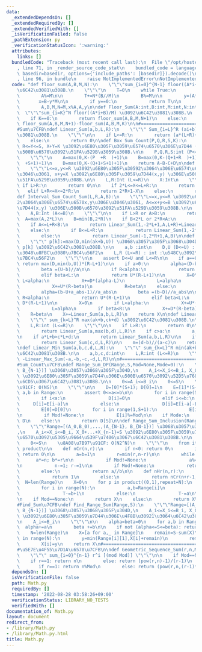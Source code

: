```yaml
---
data:
  _extendedDependsOn: []
  _extendedRequiredBy: []
  _extendedVerifiedWith: []
  _isVerificationFailed: false
  _pathExtension: py
  _verificationStatusIcon: ':warning:'
  attributes:
    links: []
  bundledCode: "Traceback (most recent call last):\n  File \"/opt/hostedtoolcache/Python/3.10.7/x64/lib/python3.10/site-packages/onlinejudge_verify/documentation/build.py\"\
    , line 71, in _render_source_code_stat\n    bundled_code = language.bundle(stat.path,\
    \ basedir=basedir, options={'include_paths': [basedir]}).decode()\n  File \"/opt/hostedtoolcache/Python/3.10.7/x64/lib/python3.10/site-packages/onlinejudge_verify/languages/python.py\"\
    , line 96, in bundle\n    raise NotImplementedError\nNotImplementedError\n"
  code: "def floor_sum(A,B,M,N):\n    \"\"\"sum_{i=0}^{N-1} floor((A*i+B)/M) \u3092\
    \u6C42\u3081\u308B.\n    \"\"\"\n    T=0\n    while True:\n        T+=((N-1)*N//2)*(A//M)\n\
    \        A%=M\n\n        T+=N*(B//M)\n        B%=M\n\n        y=(A*N+B)//M\n \
    \       x=B-y*M\n\n        if y==0:\n            return T\n\n        T+=(N+x//A)*y\n\
    \        A,B,M,N=M,x%A,A,y\n\ndef Floor_Sum(A:int,B:int,M:int,N:int,K=0):\n  \
    \  \"\"\"sum_{i=K}^N floor((A*i+B)/M) \u3092\u6C42\u3081\u308B.\n    \"\"\"\n\n\
    \    if K==0:\n        return floor_sum(A,B,M,N+1)\n    else:\n        return\
    \ floor_sum(A,B,M,N+1)-floor_sum(A,B,M,K)\n\n#==================================================\n\
    #Sum\u7CFB\ndef Linear_Sum(a,b,L,R):\n    \"\"\" Sum_{i=L}^R (ai+b) \u3092\u6C42\
    \u3081\u308B.\n    \"\"\"\n\n    if L<=R:\n        return (a*(L+R)+2*b)*(R-L+1)//2\n\
    \    else:\n        return 0\n\ndef Box_Sum_Count(P,Q,R,S,K):\n    \"\"\"P<=X<=Q,\
    \ R<=Y<=S, X+Y=K \u3092\u6E80\u305F\u3059\u6574\u6570\u306E\u7D44 (X,Y) \u306E\
    \u500B\u6570\u3092\u51FA\u529B\u3059\u308B.\n\n    P,Q,R,S:int (P<=Q, R<=S)\n\
    \    \"\"\"\n    A=max(0,K-(P  +R  )+1)\n    B=max(0,K-(Q+1+R  )+1)\n    C=max(0,K-(P\
    \  +S+1)+1)\n    D=max(0,K-(Q+1+S+1)+1)\n    return A-B-C+D\n\ndef Interval_Sum_Count(L,R,X):\n\
    \    \"\"\"L<=x,y<=R \u3092\u6E80\u305F\u30592\u3064\u306E\u6574\u6570x,y\u306E\
    \u3046\u3061, x+y=X \u3092\u6E80\u305F\u3059\u7D44(x,y) \u306E\u500B\u6570\u3092\
    \u51FA\u529B\u3059\u308B.\n\n    L,R:Int (L<=R)\n    X:Int\n    \"\"\"\n\n   \
    \ if L>R:\n        return 0\n\n    if 2*L<=X<=L+R:\n        return X-2*L+1\n \
    \   elif L+R<=X<=2*R:\n        return 2*R+1-X\n    else:\n        return 0\n\n\
    def Interval_Sum_Count_Sum(L,R,A,B):\n    \"\"\"L<=x,y<=R \u3092\u6E80\u305F\u3059\
    2\u3064\u306E\u6574\u6570x,y\u306E\u3046\u3061, A<=x+y<=B \u3092\u6E80\u305F\u3059\
    \u7D44(x,y) \u306E\u500B\u6570\u3092\u51FA\u529B\u3059\u308B.\n\n    L,R:Int (L<=R)\n\
    \    A,B:Int (A<=B)\n    \"\"\"\n\n    if L>R or A>B:\n        return 0\n\n  \
    \  A=max(A,2*L)\n    B=min(B,2*R)\n    if B<2*L or 2*R<A:\n        return 0\n\n\
    \    if A<=L+R<B:\n        return Linear_Sum(1,-2*L+1,A,L+R)+Linear_Sum(-1,2*R+1,L+R+1,B)\n\
    \    else:\n        if B<=L+R:\n            return Linear_Sum(1,-2*L+1,A,B)\n\
    \        else:\n            return Linear_Sum(-1,2*R+1,A,B)\n\ndef Bound_Sum(a,b,D,U,L,R):\n\
    \    \"\"\" p[k]:=max(D,min(ak+b,U)) \u3068\u3057\u305F\u3068\u304D, Sum_{k=L}^R\
    \ p[k] \u3092\u6C42\u3081\u308B.\n\n    a,b :int\n    D,U (D<=U) : int :\u6291\
    \u3048\u8FBC\u3080\u7BC4\u56F2\n    L,R (L<=R) : int :\u548C\u3092\u53D6\u308B\
    \u7BC4\u56F2\n    \"\"\"\n\n    assert D<=U and L<=R\n\n    if a==0:\n       \
    \ return max(D,min(b,U))*(R-L+1)\n\n    if a>0:\n        alpha=(D-b+a-1)//a\n\
    \        beta =(U-b)//a\n\n        if R<alpha:\n            return D*(R-L+1)\n\
    \        elif beta<L:\n            return U*(R-L+1)\n\n        X=0\n        if\
    \ L<alpha:\n            X+=D*(alpha-L)\n            L=alpha\n        if beta<R:\n\
    \            X+=U*(R-beta)\n            R=beta\n    else:\n        a_abs=-a\n\
    \        alpha=(b-U+a_abs-1)//a_abs\n        beta =(b-D)//a_abs\n\n        if\
    \ R<alpha:\n            return U*(R-L+1)\n        elif beta<L:\n            return\
    \ D*(R-L+1)\n\n        X=0\n        if L<alpha:\n            X+=U*(alpha-L)\n\
    \            L=alpha\n        if beta<R:\n            X+=D*(R-beta)\n        \
    \    R=beta\n    X+=Linear_Sum(a,b,L,R)\n    return X\n\ndef Linear_Max_Sum(a,b,c,d,L,R):\n\
    \    \"\"\" sum_{k=L}^R max(ak+b,ck+d) \u3092\u6C42\u3081\u308B.\n\n    a,b,c,d:int\n\
    \    L,R:int (L<=R)\n    \"\"\"\n\n    if L>R:\n        return 0\n\n    if a==c:\n\
    \        return Linear_Sum(a,max(b,d),L,R)\n    if c>a:\n        a,b,c,d=c,d,a,b\n\
    \n    if a*L+b>c*L+d:\n        return Linear_Sum(a,b,L,R)\n\n    if a*R+b<c*R+d:\n\
    \        return Linear_Sum(c,d,L,R)\n\n    m=(d-b)//(a-c)\n    return Linear_Sum(c,d,L,m)+Linear_Sum(a,b,m+1,R)\n\
    \ndef Linear_Min_Sum(a,b,c,d,L,R):\n    \"\"\" sum_{k=L}^R min(ak+b,ck+d) \u3092\
    \u6C42\u3081\u308B.\n\n    a,b,c,d:int\n    L,R:int (L<=R)\n    \"\"\"\n    return\
    \ -Linear_Max_Sum(-a,-b,-c,-d,L,R)\n\n#==================================================\n\
    #Sum_Count\u7CFB\ndef Range_Sum_DP(Range,S,Mod=None,Mode=0):\n    \"\"\"Range=[(A_0,B_0),...,(A_{N-1},\
    \ B_{N-1})] \u3068\u3057\u3068\u305F\u304D,\n    A_i<=X_i<=B_i, X_0+...+X_{n-1}=S\
    \ \u3092\u6E80\u305F\u3059\u7D44\u306E\u500B\u6570\u3092\u52D5\u7684\u8A08\u753B\
    \u6CD5\u3067\u6C42\u3081\u308B.\n\n    0<=A_i<=B_i\n    0<=S\n    \u8A08\u7B97\
    \u91CF: O(NS)\n    \"\"\"\n\n    D=[0]*(S+1); D[0]=1\n    E=[1]*(S+1)\n\n    for\
    \ a,b in Range:\n        assert 0<=a<=b\n\n        for i in range(S+1):\n    \
    \        if i<a:\n                D[i]=0\n            elif i<=b:\n           \
    \     D[i]=E[i-a]\n            else:\n                D[i]=E[i-a]-E[i-b-1]\n\n\
    \        E[0]=D[0]\n        for i in range(1,S+1):\n            E[i]=D[i]+E[i-1]\n\
    \n        if Mod!=None:\n            E[i]%=Mod\n\n    if Mode:\n        return\
    \ D\n    else:\n        return D[S]\n\ndef Range_Sum_Inclusion(Range,S,Mod=None):\n\
    \    \"\"\"Range=[(A_0,B_0),...,(A_{N-1}, B_{N-1})] \u3068\u3057\u3068\u305F\u304D\
    ,\n    A_i<=X_i<=B_i, X_0+...+X_{n-1}=S \u3092\u6E80\u305F\u3059\u7D44\u306E\u500B\
    \u6570\u3092\u5305\u9664\u539F\u7406\u3067\u6C42\u3081\u308B.\n\n    0<=A_i<=B_i\n\
    \    0<=S\n    \u8A08\u7B97\u91CF: O(N2^N)\n    \"\"\"\n    from itertools import\
    \ product\n\n    def nCr(n,r):\n        if n<0: return 0\n        if r<0 or n<r:\
    \ return 0\n\n        a=b=1\n        r=min(r,n-r)\n\n        while r:\n      \
    \      a*=n; b*=r\n\n            if Mod!=None:\n                a%=Mod; b%=Mod\n\
    \n            n-=1; r-=1\n\n        if Mod!=None:\n            return (a*pow(b,Mod-2,Mod))%Mod\n\
    \        else:\n            return a//b\n\n    def nHr(n,r):\n        if n==r==0:\n\
    \            return 1\n        else:\n            return nCr(n+r-1,n-1)\n\n  \
    \  N=len(Range)\n    X=0\n    for p in product((0,1),repeat=N):\n        T=S\n\
    \        for i in range(N):\n            a,b=Range[i]\n            if p[i]:\n\
    \                T-=b+1\n            else:\n                T-=a\n\n        X+=pow(-1,sum(p))*nHr(N,T)\n\
    \n    if Mod==None:\n        return X\n    else:\n        return X%Mod\n\n#==================================================\n\
    #Find_Sum\u7CFB\ndef Find_Range_Sum(Range,S):\n    \"\"\"Range=[(A_0,B_0),...,(A_{N-1},\
    \ B_{N-1})] \u3068\u3057\u3068\u305F\u304D,\n    A_i<=X_i<=B_i, X_0+...+X_{n-1}=S\
    \ \u3092\u6E80\u305F\u3059\u7D44\u306E\u4F8B\u30921\u3064\u6C42\u3081\u308B.\n\
    \n    A_i<=B_i\n    \"\"\"\n\n    alpha=beta=0\n    for a,b in Range:\n      \
    \  alpha+=a\n        beta +=b\n\n    if not (alpha<=S<=beta): return None\n\n\
    \    N=len(Range)\n    X=[a for a,_ in Range]\n    remain=S-sum(X)\n    for i\
    \ in range(N):\n        y=min(Range[i][1],X[i]+remain)\n        remain-=y-X[i]\n\
    \        X[i]=y\n    return X\n#==================================================\n\
    #\u5E7E\u4F55\u7D1A\u6570\u7CFB\n\ndef Geometric_Sequence_Sum(r,n,Mod=None):\n\
    \    \"\"\" sum_{i=0}^{n-1} r^i [(mod Mod)] \"\"\"\n\n    if Mod==None:\n    \
    \    if r==1: return n\n        else: return (pow(r,n)-1)/(r-1)\n    else:\n \
    \       if r==1: return n%Mod\n        else: return (pow(r,n,(r-1)*Mod)//(r-1))%Mod\n"
  dependsOn: []
  isVerificationFile: false
  path: Math.py
  requiredBy: []
  timestamp: '2022-08-28 03:58:26+09:00'
  verificationStatus: LIBRARY_NO_TESTS
  verifiedWith: []
documentation_of: Math.py
layout: document
redirect_from:
- /library/Math.py
- /library/Math.py.html
title: Math.py
---
```

